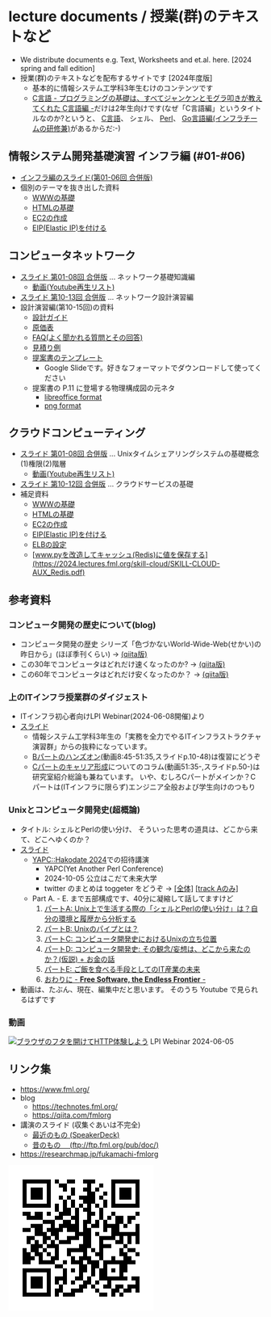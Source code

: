 # lecture documents / 授業(群)のテキストなど

- We distribute documents e.g. Text, Worksheets and et.al. here. [2024 spring and fall edition]
- 授業(群)のテキストなどを配布するサイトです [2024年度版]
     - 基本的に情報システム工学科3年生むけのコンテンツです
     - [C言語 - プログラミングの基礎は、すべてジャンケンとモグラ叩きが教えてくれた C言語編 -](https://2024.lectures.fml.org/clang/)だけは2年生向けです(なぜ「C言語編」というタイトルなのか?というと、
     [C言語](https://2024.lectures.fml.org/clang/)、
     シェル、
     [Perl](https://unix-entrance.fml.org/perl/)、
     [Go言語編(インフラチームの研修兼)](https://lectures.fml.org/slides/training/infra-bootcamp/)があるからだ:-)

## 情報システム開発基礎演習 インフラ編 (#01-#06)

- [インフラ編のスライド(第01-06回 合併版)](https://2024.lectures.fml.org/skill-intro/情報システム開発基礎演習（2024）_インフラ編.pdf)
- 個別のテーマを抜き出した資料
    - [WWWの基礎](https://2024.lectures.fml.org/skill-intro/SKILL-INTRO_WWW.pdf)
    - [HTMLの基礎](https://2024.lectures.fml.org/skill-intro/SKILL-INTRO_HTML.pdf)
    - [EC2の作成](https://2024.lectures.fml.org/skill-intro/SKILL-INTRO_EC2.pdf)
    - [EIP(Elastic IP)を付ける](https://2024.lectures.fml.org/skill-intro/SKILL-INTRO_EIP.pdf)


## コンピュータネットワーク

- [スライド 第01-08回 合併版](https://2024.lectures.fml.org/skill-network/network-2024-text_01-08.pdf) ... ネットワーク基礎知識編
    - [動画(Youtube再生リスト)](https://www.youtube.com/playlist?list=PLS2cEmI21XYI0JwmLPz4uddf4eKtWRUwX)
- [スライド 第10-13回 合併版](https://2024.lectures.fml.org/skill-network/network-2024_設計編.pdf)     ... ネットワーク設計演習編
- 設計演習編(第10-15回)の資料
    - [設計ガイド](https://2024.lectures.fml.org/skill-network/network-2024_設計ガイド_20220721.pdf)
    - [原価表](https://2024.lectures.fml.org/skill-network/network-2024_原価表_20220705.pdf)
    - [FAQ(よく聞かれる質問とその回答)](https://2024.lectures.fml.org/skill-network/network-2024_FAQ_20220705.pdf)
    - [見積り例](https://2024.lectures.fml.org/skill-network/network-2024_見積りの例_20220705.pdf)
    - [提案書のテンプレート](https://docs.google.com/presentation/d/1pgMNGudMf0w62pDAg3KpnDutECviRNVBOt0JKlShCaQ/edit?usp=sharing)
        - Google Slideです。好きなフォーマットでダウンロードして使ってください
    - 提案書の P.11 に登場する物理構成図の元ネタ	
        - [libreoffice format](https://2024.lectures.fml.org/skill-network/network-2024_構成図テンプレート.odg)
        - [png format](https://2024.lectures.fml.org/skill-network/network-2024_構成図テンプレート.png)


## クラウドコンピューティング

- [スライド 第01-08回 合併版](https://2024.lectures.fml.org/skill-cloud/SKILL-CLOUD_01-08.pdf) ... Unixタイムシェアリングシステムの基礎概念(1)権限(2)階層
    - [動画(Youtube再生リスト)](https://www.youtube.com/playlist?list=PLS2cEmI21XYLeOvQ4eGTLbYWrbBpyZIjt)
- [スライド 第10-12回 合併版](https://2024.lectures.fml.org/skill-cloud/SKILL-CLOUD_10-12.pdf) ... クラウドサービスの基礎
- 補足資料
    - [WWWの基礎](https://2024.lectures.fml.org/skill-intro/SKILL-INTRO_WWW.pdf)
    - [HTMLの基礎](https://2024.lectures.fml.org/skill-intro/SKILL-INTRO_HTML.pdf)
    - [EC2の作成](https://2024.lectures.fml.org/skill-intro/SKILL-INTRO_EC2.pdf)
    - [EIP(Elastic IP)を付ける](https://2024.lectures.fml.org/skill-intro/SKILL-INTRO_EIP.pdf)
    - [ELBの設定](https://2024.lectures.fml.org/skill-cloud/SKILL-CLOUD-AUX_AWS-ELB.pdf)
    - [www.pyを改造してキャッシュ(Redis)に値を保存する](https://2024.lectures.fml.org/skill-cloud/SKILL-CLOUD-AUX_Redis.pdf)


## 参考資料

### コンピュータ開発の歴史について(blog)

- コンピュータ開発の歴史 シリーズ「色づかないWorld-Wide-Web(せかい)の昨日から」(ほぼ季刊くらい) ->
  [(qiita版)](https://qiita.com/tags/%e8%89%b2%e3%81%a5%e3%81%8b%e3%81%aa%e3%81%84world-wide-web%e3%81%ae%e6%98%a8%e6%97%a5%e3%81%8b%e3%82%89)
- この30年でコンピュータはどれだけ速くなったのか? ->
  [(qiita版)](https://qiita.com/fmlorg/items/0f579d2ede56c265da45)
- この60年でコンピュータはどれだけ安くなったのか？ ->
  [(qiita版)](https://qiita.com/fmlorg/items/e337032fd58ec01287cf)


### 上のITインフラ授業群のダイジェスト

- ITインフラ初心者向けLPI Webinar(2024-06-08開催)より
- [スライド](https://speakerdeck.com/fmlorg/burauzanohutawokai-ketehttpti-yan-siyou-20240608v1-dot-0-0)
   - 情報システム工学科3年生の「実務を全力でやるITインフラストラクチャ演習群」からの抜粋になっています。
   - [Bパートのハンズオン](https://speakerdeck.com/fmlorg/burauzanohutawokai-ketehttpti-yan-siyou-20240608v1-dot-0-0?slide=10)(動画8:45-51:35,スライドp.10-48)は復習にどうぞ
   - [Cパートのキャリア形成](https://speakerdeck.com/fmlorg/burauzanohutawokai-ketehttpti-yan-siyou-20240608v1-dot-0-0?slide=50)についてのコラム(動画51:35-,スライドp.50-)は研究室紹介総論も兼ねています。
     いや、むしろCパートがメインか？Cパートは(ITインフラに限らず)エンジニア全般および学生向けのつもり


### Unixとコンピュータ開発史(超概論)

- タイトル: シェルとPerlの使い分け、 そういった思考の道具は、どこから来て、どこへゆくのか？
- [スライド](https://speakerdeck.com/fmlorg/sierutoperlnoshi-ifen-ke-souitutasi-kao-nodao-ju-ha-dokokaralai-te-dokoheyukunoka-v1-dot-1-0)
    - [YAPC::Hakodate 2024](https://yapcjapan.org/2024hakodate/)での招待講演
        - YAPC(Yet Another Perl Conference)
        - 2024-10-05 公立はこだて未来大学
        - twitter のまとめは toggeter をどうぞ ->
	  [[全体]](https://togetter.com/li/2413958)
	  [[track Aのみ]](https://togetter.com/li/2446797)
    - Part A. - E. まで五部構成です、40分に凝縮して話してますけど
        1. [パートA: Unix上で生活する際の「シェルとPerlの使い分け」は？自分の環境と履歴から分析する](https://speakerdeck.com/fmlorg/sierutoperlnoshi-ifen-ke-souitutasi-kao-nodao-ju-ha-dokokaralai-te-dokoheyukunoka-v1-dot-1-0?slide=6)
        1. [パートB: Unixのパイプとは？](https://speakerdeck.com/fmlorg/sierutoperlnoshi-ifen-ke-souitutasi-kao-nodao-ju-ha-dokokaralai-te-dokoheyukunoka-v1-dot-1-0?slide=14)
        1. [パートC: コンピュータ開発史におけるUnixの立ち位置](https://speakerdeck.com/fmlorg/sierutoperlnoshi-ifen-ke-souitutasi-kao-nodao-ju-ha-dokokaralai-te-dokoheyukunoka-v1-dot-1-0?slide=21)
        1. [パートD: コンピュータ開発史: その観念/妄想は、どこから来たのか？(仮説) + お金の話](https://speakerdeck.com/fmlorg/sierutoperlnoshi-ifen-ke-souitutasi-kao-nodao-ju-ha-dokokaralai-te-dokoheyukunoka-v1-dot-1-0?slide=24)
        1. [パートE: ご飯を食べる手段としてのIT産業の未来](https://speakerdeck.com/fmlorg/sierutoperlnoshi-ifen-ke-souitutasi-kao-nodao-ju-ha-dokokaralai-te-dokoheyukunoka-v1-dot-1-0?slide=39)
        1. [おわりに - <B>Free Software, the Endless Frontier</B> -](https://speakerdeck.com/fmlorg/sierutoperlnoshi-ifen-ke-souitutasi-kao-nodao-ju-ha-dokokaralai-te-dokoheyukunoka-v1-dot-1-0?slide=45)
- 動画は、たぶん、現在、編集中だと思います。
  そのうち Youtube で見られるはずです


### 動画

[![ブラウザのフタを開けてHTTP体験しよう](https://img.youtube.com/vi/y84Asag9O1o/maxresdefault.jpg)](https://www.youtube.com/watch?v=y84Asag9O1o)
LPI Webinar 2024-06-05


## リンク集

- https://www.fml.org/
- blog
    - https://technotes.fml.org/
    - https://qiita.com/fmlorg
- 講演のスライド (収集ぐあいは不完全)
    - [最近のもの (SpeakerDeck)](https://speakerdeck.com/fmlorg)
    - [昔のもの　 (ftp://ftp.fml.org/pub/doc/)](ftp://ftp.fml.org/pub/doc/)
- https://researchmap.jp/fukamachi-fmlorg


![](qr.png)
